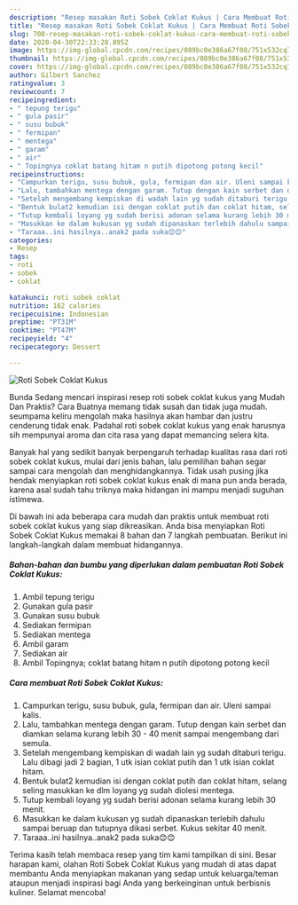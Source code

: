 ```yaml
---
description: "Resep masakan Roti Sobek Coklat Kukus | Cara Membuat Roti Sobek Coklat Kukus Yang Lezat"
title: "Resep masakan Roti Sobek Coklat Kukus | Cara Membuat Roti Sobek Coklat Kukus Yang Lezat"
slug: 700-resep-masakan-roti-sobek-coklat-kukus-cara-membuat-roti-sobek-coklat-kukus-yang-lezat
date: 2020-04-30T22:33:28.895Z
image: https://img-global.cpcdn.com/recipes/089bc0e386a67f08/751x532cq70/roti-sobek-coklat-kukus-foto-resep-utama.jpg
thumbnail: https://img-global.cpcdn.com/recipes/089bc0e386a67f08/751x532cq70/roti-sobek-coklat-kukus-foto-resep-utama.jpg
cover: https://img-global.cpcdn.com/recipes/089bc0e386a67f08/751x532cq70/roti-sobek-coklat-kukus-foto-resep-utama.jpg
author: Gilbert Sanchez
ratingvalue: 3
reviewcount: 7
recipeingredient:
- " tepung terigu"
- " gula pasir"
- " susu bubuk"
- " fermipan"
- " mentega"
- " garam"
- " air"
- " Topingnya coklat batang hitam n putih dipotong potong kecil"
recipeinstructions:
- "Campurkan terigu, susu bubuk, gula, fermipan dan air. Uleni sampai kalis."
- "Lalu, tambahkan mentega dengan garam. Tutup dengan kain serbet dan diamkan selama kurang lebih 30 - 40 menit sampai mengembang dari semula."
- "Setelah mengembang kempiskan di wadah lain yg sudah ditaburi terigu. Lalu dibagi jadi 2 bagian, 1 utk isian coklat putih dan 1 utk isian coklat hitam."
- "Bentuk bulat2 kemudian isi dengan coklat putih dan coklat hitam, selang seling masukkan ke dlm loyang yg sudah diolesi mentega."
- "Tutup kembali loyang yg sudah berisi adonan selama kurang lebih 30 menit."
- "Masukkan ke dalam kukusan yg sudah dipanaskan terlebih dahulu sampai beruap dan tutupnya dikasi serbet. Kukus sekitar 40 menit."
- "Taraaa..ini hasilnya..anak2 pada suka😊😊"
categories:
- Resep
tags:
- roti
- sobek
- coklat

katakunci: roti sobek coklat 
nutrition: 162 calories
recipecuisine: Indonesian
preptime: "PT31M"
cooktime: "PT47M"
recipeyield: "4"
recipecategory: Dessert

---
```



![Roti Sobek Coklat Kukus](https://img-global.cpcdn.com/recipes/089bc0e386a67f08/751x532cq70/roti-sobek-coklat-kukus-foto-resep-utama.jpg)

Bunda Sedang mencari inspirasi resep roti sobek coklat kukus yang Mudah Dan Praktis? Cara Buatnya memang tidak susah dan tidak juga mudah. seumpama keliru mengolah maka hasilnya akan hambar dan justru cenderung tidak enak. Padahal roti sobek coklat kukus yang enak harusnya sih mempunyai aroma dan cita rasa yang dapat memancing selera kita.



Banyak hal yang sedikit banyak berpengaruh terhadap kualitas rasa dari roti sobek coklat kukus, mulai dari jenis bahan, lalu pemilihan bahan segar sampai cara mengolah dan menghidangkannya. Tidak usah pusing jika hendak menyiapkan roti sobek coklat kukus enak di mana pun anda berada, karena asal sudah tahu triknya maka hidangan ini mampu menjadi suguhan istimewa.


Di bawah ini ada beberapa cara mudah dan praktis untuk membuat roti sobek coklat kukus yang siap dikreasikan. Anda bisa menyiapkan Roti Sobek Coklat Kukus memakai 8 bahan dan 7 langkah pembuatan. Berikut ini langkah-langkah dalam membuat hidangannya.

<!--inarticleads1-->

##### Bahan-bahan dan bumbu yang diperlukan dalam pembuatan Roti Sobek Coklat Kukus:

1. Ambil  tepung terigu
1. Gunakan  gula pasir
1. Gunakan  susu bubuk
1. Sediakan  fermipan
1. Sediakan  mentega
1. Ambil  garam
1. Sediakan  air
1. Ambil  Topingnya; coklat batang hitam n putih dipotong potong kecil




<!--inarticleads2-->

##### Cara membuat Roti Sobek Coklat Kukus:

1. Campurkan terigu, susu bubuk, gula, fermipan dan air. Uleni sampai kalis.
1. Lalu, tambahkan mentega dengan garam. Tutup dengan kain serbet dan diamkan selama kurang lebih 30 - 40 menit sampai mengembang dari semula.
1. Setelah mengembang kempiskan di wadah lain yg sudah ditaburi terigu. Lalu dibagi jadi 2 bagian, 1 utk isian coklat putih dan 1 utk isian coklat hitam.
1. Bentuk bulat2 kemudian isi dengan coklat putih dan coklat hitam, selang seling masukkan ke dlm loyang yg sudah diolesi mentega.
1. Tutup kembali loyang yg sudah berisi adonan selama kurang lebih 30 menit.
1. Masukkan ke dalam kukusan yg sudah dipanaskan terlebih dahulu sampai beruap dan tutupnya dikasi serbet. Kukus sekitar 40 menit.
1. Taraaa..ini hasilnya..anak2 pada suka😊😊




Terima kasih telah membaca resep yang tim kami tampilkan di sini. Besar harapan kami, olahan Roti Sobek Coklat Kukus yang mudah di atas dapat membantu Anda menyiapkan makanan yang sedap untuk keluarga/teman ataupun menjadi inspirasi bagi Anda yang berkeinginan untuk berbisnis kuliner. Selamat mencoba!
